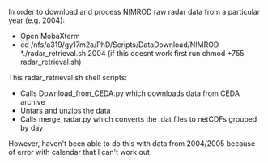 In order to download and process NIMROD raw radar data from a particular year (e.g. 2004):
  * Open MobaXterm
  * cd /nfs/a319/gy17m2a/PhD/Scripts/DataDownload/NIMROD
  *./radar_retrieval.sh 2004 (if this doesnt work first run chmod +755 radar_retrieval.sh)

This radar_retrieval.sh shell scripts:
* Calls Download_from_CEDA.py which downloads data from CEDA archive
* Untars and unzips the data
* Calls merge_radar.py which converts the .dat files to netCDFs grouped by day

However, haven't been able to do this with data from 2004/2005 because of error with calendar that I can't work out
